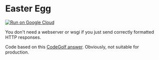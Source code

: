 # Easter Egg

[![Run on Google Cloud](https://deploy.cloud.run/button.svg)](https://deploy.cloud.run)

You don't need a webserver or wsgi if you just send correctly formatted HTTP responses. 

Code based on this [CodeGolf answer](https://codegolf.stackexchange.com/a/41655/25286). Obviously, not suitable for production.
